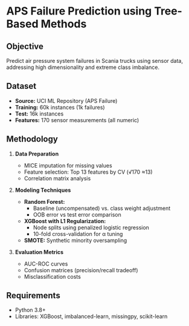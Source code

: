# APS Failure Prediction using Tree-Based Methods

## Objective  
Predict air pressure system failures in Scania trucks using sensor data, addressing high dimensionality and extreme class imbalance.

## Dataset  
- **Source:** UCI ML Repository (APS Failure)  
- **Training:** 60k instances (1k failures)  
- **Test:** 16k instances  
- **Features:** 170 sensor measurements (all numeric)  

## Methodology  
1. **Data Preparation**  
   - MICE imputation for missing values  
   - Feature selection: Top 13 features by CV (√170 ≈13)  
   - Correlation matrix analysis  

2. **Modeling Techniques**  
   - **Random Forest:**  
     - Baseline (uncompensated) vs. class weight adjustment  
     - OOB error vs test error comparison  
   - **XGBoost with L1 Regularization:**  
     - Node splits using penalized logistic regression  
     - 10-fold cross-validation for α tuning  
   - **SMOTE:** Synthetic minority oversampling  

3. **Evaluation Metrics**  
   - AUC-ROC curves  
   - Confusion matrices (precision/recall tradeoff)  
   - Misclassification costs

## Requirements  
- Python 3.8+  
- Libraries: XGBoost, imbalanced-learn, missingpy, scikit-learn  

